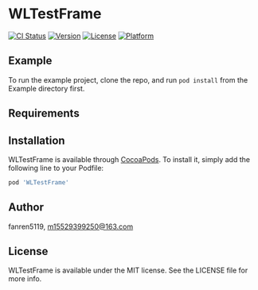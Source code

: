 # WLTestFrame

[![CI Status](https://img.shields.io/travis/fanren5119/WLTestFrame.svg?style=flat)](https://travis-ci.org/fanren5119/WLTestFrame)
[![Version](https://img.shields.io/cocoapods/v/WLTestFrame.svg?style=flat)](https://cocoapods.org/pods/WLTestFrame)
[![License](https://img.shields.io/cocoapods/l/WLTestFrame.svg?style=flat)](https://cocoapods.org/pods/WLTestFrame)
[![Platform](https://img.shields.io/cocoapods/p/WLTestFrame.svg?style=flat)](https://cocoapods.org/pods/WLTestFrame)

## Example

To run the example project, clone the repo, and run `pod install` from the Example directory first.

## Requirements

## Installation

WLTestFrame is available through [CocoaPods](https://cocoapods.org). To install
it, simply add the following line to your Podfile:

```ruby
pod 'WLTestFrame'
```

## Author

fanren5119, m15529399250@163.com

## License

WLTestFrame is available under the MIT license. See the LICENSE file for more info.
